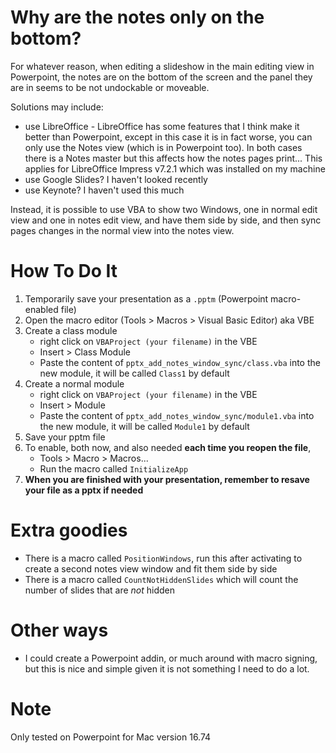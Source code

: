 # Why are the notes only on the bottom?

For whatever reason, when editing a slideshow in the main editing view in Powerpoint, the notes are on the bottom of the screen and the panel they are in seems to be  not undockable or moveable.

Solutions may include:
- use LibreOffice - LibreOffice has some features that I think make it better than Powerpoint, except in this case it is in fact worse, you can only use the Notes view (which is in Powerpoint too). In both cases there is a Notes master but this affects how the notes pages print... This applies for LibreOffice Impress v7.2.1 which was installed on my machine
- use Google Slides? I haven't looked recently
- use Keynote? I haven't used this much

Instead, it is possible to use VBA to show two Windows, one in normal edit view and one in notes edit view, and have them side by side, and then sync pages changes in the normal view into the notes view.

# How To Do It

1. Temporarily save your presentation as a `.pptm` (Powerpoint macro-enabled file)
2. Open the macro editor (Tools > Macros > Visual Basic Editor) aka VBE
3. Create a class module
    - right click on `VBAProject (your filename)` in the VBE
    - Insert > Class Module
    - Paste the content of `pptx_add_notes_window_sync/class.vba` into the new module, it will be called `Class1` by default
4. Create a normal module
    - right click on `VBAProject (your filename)` in the VBE
    - Insert > Module
    - Paste the content of `pptx_add_notes_window_sync/module1.vba` into the new module, it will be called `Module1` by default
5. Save your pptm file
6. To enable, both now, and also needed **each time you reopen the file**,
    - Tools > Macro > Macros...
    - Run the macro called `InitializeApp`
7. **When you are finished with your presentation, remember to resave your file as a pptx if needed**

# Extra goodies

- There is a macro called `PositionWindows`, run this after activating to create a second notes view window and fit them side by side
- There is a macro called `CountNotHiddenSlides` which will count the number of slides that are _not_ hidden

# Other ways

- I could create a Powerpoint addin, or much around with macro signing, but this is nice and simple given it is not something I need to do a lot.

# Note

Only tested on Powerpoint for Mac version 16.74
